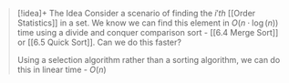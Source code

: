
> [!idea]+ The Idea
> Consider a scenario of finding the $i'th$ [[Order Statistics]] in a set. We know we can find this element in $O(n \cdot \log(n))$ time using a divide and conquer comparison sort - [[6.4 Merge Sort]] or [[6.5 Quick Sort]]. Can we do this faster?
> 
> Using a selection algorithm rather than a sorting algorithm, we can do this in linear time - $O(n)$
> 




